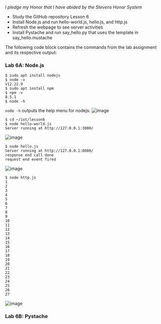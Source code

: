 *I pledge my Honor that I have abided by the Stevens Honor System*

- Study the GitHub repository Lesson 6
- Install Node.js and run hello-world.js, hello.js, and http.js
- Refresh the webpage to see server activities
- Install Pystache and run say_hello.py that uses the template in say_hello.mustache


The following code block contains the commands from the lab assignment and its respective output:


### Lab 6A: Node.js
```
$ sudo apt install nodejs
$ node -v
v12.22.9
$ sudo apt install npm
$ npm -v
8.5.1
$ node -h
```
`node -h` outputs the help menu for nodejs:
![image](https://github.com/nicomcd/Engineering-Design-VI/assets/35404943/ec958e26-2907-467c-bf6d-14cb16f3c25c)

```
$ cd ~/iot/lesson6
$ node hello-world.js
Server running at http://127.0.0.1:3000/
```
![image](https://github.com/nicomcd/Engineering-Design-VI/assets/35404943/64ed0575-f128-4aec-b421-f3d723292c3d0)

```
$ node hello.js
Server running at http://127.0.0.1:8080/
response end call done
request end event fired
```
![image](https://github.com/nicomcd/Engineering-Design-VI/assets/35404943/1191bf24-97af-481c-9ea1-acb238bc0006)


```
$ node http.js
1
2
3
4
5
6
7
8
9
10
11
12
13
14
15
16
17
18
19
20
21
22
23
24
25
26
27
```
![image](https://github.com/nicomcd/Engineering-Design-VI/assets/35404943/787c3cfd-2062-452a-84d3-4cb8c7241017)

### Lab 6B: Pystache

